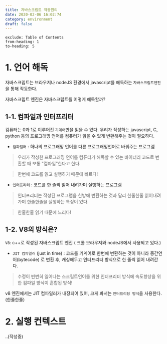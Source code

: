 ```yaml
---
title: 자바스크립트 작동원리
date: 2020-02-06 16:02:74
category: environment
draft: false
---
```


```toc
exclude: Table of Contents
from-heading: 1
to-heading: 5
```

# 1. 언어 해독

자바스크립트는 브라우저나 nodeJS 환경에서 javascript를 해독하는 `자바스크립트엔진`을 통해 작동한다.

자바스크립트 엔진은 자바스크립트를 어떻게 해독할까?

## 1-1. 컴파일과 인터프리터

컴퓨터는 0과 1로 이루어진 `기계어`만을 읽을 수 있다. 우리가 작성하는 javascript, C, python 등의 프로그래밍 언어를 컴퓨터가 읽을 수 있게 변환해주는 것이 필요하다.

- `컴파일러` : 하나의 프로그래밍 언어를 다른 프로그래밍언어로 바꿔주는 프로그램

> 우리가 작성한 프로그래밍 언어를 컴퓨터가 해독할 수 있는 바이너리 코드로 변환할 때 보통 "컴파일"한다고 한다.

> 한번에 코드를 읽고 실행하기 때문에 빠르다!

- `인터프리터` : 코드를 한 줄씩 읽어 내려가며 실행하는 프로그램

> 인터프리터는 작성된 프로그램을 한방에 변환하는 것과 달리 한줄한줄 읽어내려가며 한줄한줄을 실행하는 특징이 있다.

> 한줄한줄 읽기 때문에 느리다!

## 1-2. V8의 방식은?

`V8`: c++로 작성된 자바스크립트 엔진 ( 크롬 브라우저와 nodeJS에서 사용되고 있다.)

- `JIT 컴파일러` (just in time) : 코드를 기계어로 한번에 변환하는 것이 아니라 중간언어(bytecode)
  로 변환 후, 캐싱해두고 인터프리터 방식으로 한 줄씩 읽어 내려간다.

> 수정이 빈번히 일어나는 스크립트언어를 위한 인터프리터 방식에 속도향상을 위한 컴파일 방식이 혼합된 방식!

v8 엔진에서는 JIT 컴파일러가 내장되어 있어, 크게 봐서는 `인터프리팅 방식`을 사용한다. (한줄한줄)

# 2. 실행 컨텍스트

..(작성중)
